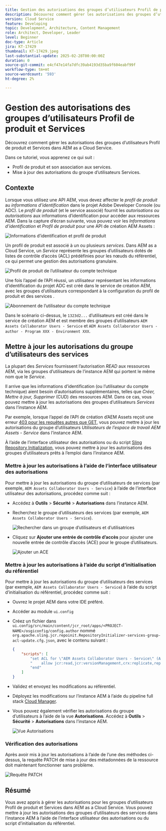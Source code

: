 ```yaml
---
title: Gestion des autorisations des groupes d’utilisateurs Profil de produit et Services
description: Découvrez comment gérer les autorisations des groupes d’utilisateurs Profil de produit et Services dans AEM as a Cloud Service.
version: Cloud Service
feature: Developing
topic: Development, Architecture, Content Management
role: Architect, Developer, Leader
level: Beginner
doc-type: Article
jira: KT-17429
thumbnail: KT-17429.jpeg
last-substantial-update: 2025-02-28T00:00:00Z
duration: 0
source-git-commit: e4cf47e14fa7dfc39ab4193d35ba9f604eabf99f
workflow-type: tm+mt
source-wordcount: '593'
ht-degree: 2%

---
```



# Gestion des autorisations des groupes d’utilisateurs Profil de produit et Services

Découvrez comment gérer les autorisations des groupes d’utilisateurs Profil de produit et Services dans AEM as a Cloud Service.

Dans ce tutoriel, vous apprenez ce qui suit :

- Profil de produit et son association aux services.
- Mise à jour des autorisations du groupe d’utilisateurs Services.

## Contexte

Lorsque vous utilisez une API AEM, vous devez affecter le _profil de produit_ au _informations d’identification_ dans le projet Adobe Developer Console (ou ADC). Le _profil de produit_ (et le service associé) fournit les _autorisations ou autorisations_ aux informations d’identification pour accéder aux ressources AEM. Dans la capture d’écran suivante, vous pouvez voir les _Informations d’identification_ et _Profil de produit_ pour une API de création AEM Assets :

![ Informations d’identification et profil de produit ](../assets/how-to/API-Credentials-Product-Profile.png)

Un profil de produit est associé à un ou plusieurs _services_. Dans AEM as a Cloud Service, un _Service_ représente les groupes d’utilisateurs dotés de listes de contrôle d’accès (ACL) prédéfinies pour les nœuds du référentiel, ce qui permet une gestion des autorisations granulaire.

![ Profil de produit de l’utilisateur du compte technique ](../assets/s2s/technical-account-user-product-profile.png)

Une fois l’appel de l’API réussi, un utilisateur représentant les informations d’identification du projet ADC est créé dans le service de création AEM, avec les groupes d’utilisateurs correspondant à la configuration du profil de produit et des services .

![Abonnement de l’utilisateur du compte technique](../assets/s2s/technical-account-user-membership.png)

Dans le scénario ci-dessus, le `1323d2...` d’utilisateurs est créé dans le service de création AEM et est membre des groupes d’utilisateurs `AEM Assets Collaborator Users - Service` et `AEM Assets Collaborator Users - author - Program XXX - Environment XXX`.

## Mettre à jour les autorisations du groupe d’utilisateurs des services

La plupart des _Services_ fournissent l’autorisation _READ_ aux ressources AEM, via les groupes d’utilisateurs de l’instance AEM qui portent le même nom que le _Service_.

Il arrive que les informations d’identification (ou l’utilisateur du compte technique) aient besoin d’autorisations supplémentaires, telles que _Créer, Mettre à jour, Supprimer_ (CUD) des ressources AEM. Dans ce cas, vous pouvez mettre à jour les autorisations des groupes d’utilisateurs _Services_ dans l’instance AEM.

Par exemple, lorsque l’appel de l’API de création d’AEM Assets reçoit une erreur [403 pour les requêtes autres que GET](../use-cases/invoke-api-using-oauth-s2s.md#403-error-for-non-get-requests), vous pouvez mettre à jour les autorisations du groupe d’utilisateurs _Utilisateurs de l’espace de travail AEM Assets - Service_ dans l’instance AEM.

À l’aide de l’interface utilisateur des autorisations ou du script [Sling Repository Initialization](https://sling.apache.org/documentation/bundles/repository-initialization.html), vous pouvez mettre à jour les autorisations des groupes d’utilisateurs prêts à l’emploi dans l’instance AEM.

### Mettre à jour les autorisations à l’aide de l’interface utilisateur des autorisations

Pour mettre à jour les autorisations du groupe d’utilisateurs de services (par exemple, `AEM Assets Collaborator Users - Service`) à l’aide de l’interface utilisateur des autorisations, procédez comme suit :

- Accédez à **Outils** > **Sécurité** > **Autorisations** dans l’instance AEM.

- Recherchez le groupe d’utilisateurs des services (par exemple, `AEM Assets Collaborator Users - Service`).

  ![Rechercher dans un groupe d’utilisateurs et d’utilisatrices](../assets/how-to/search-user-group.png)

- Cliquez sur **Ajouter une entrée de contrôle d’accès** pour ajouter une nouvelle entrée de contrôle d’accès (ACE) pour le groupe d’utilisateurs.

  ![Ajouter un ACE](../assets/how-to/add-ace.png)

### Mettre à jour les autorisations à l’aide du script d’initialisation du référentiel

Pour mettre à jour les autorisations du groupe d’utilisateurs des services (par exemple, `AEM Assets Collaborator Users - Service`) à l’aide du script d’initialisation du référentiel, procédez comme suit :

- Ouvrez le projet AEM dans votre IDE préféré.

- Accéder au module `ui.config`

- Créez un fichier dans `ui.config/src/main/content/jcr_root/apps/<PROJECT-NAME>/osgiconfig/config.author` nommé `org.apache.sling.jcr.repoinit.RepositoryInitializer-services-group-acl-update.cfg.json`, avec le contenu suivant :

  ```json
  {
      "scripts": [
          "set ACL for \"AEM Assets Collaborator Users - Service\" (ACLOptions=ignoreMissingPrincipal)",
          "    allow jcr:read,jcr:versionManagement,crx:replicate,rep:write on /content/dam",
          "end"
      ]
  }
  ```

- Validez et envoyez les modifications au référentiel.

- Déployez les modifications sur l’instance AEM à l’aide du pipeline full stack [Cloud Manager](https://experienceleague.adobe.com/fr/docs/experience-manager-cloud-service/content/implementing/using-cloud-manager/cicd-pipelines/introduction-ci-cd-pipelines#full-stack-pipeline).

- Vous pouvez également vérifier les autorisations du groupe d’utilisateurs à l’aide de la vue **Autorisations**. Accédez à **Outils** > **Sécurité** > **Autorisations** dans l’instance AEM.

  ![Vue Autorisations](../assets/how-to/permissions-view.png)

### Vérification des autorisations

Après avoir mis à jour les autorisations à l’aide de l’une des méthodes ci-dessus, la requête PATCH de mise à jour des métadonnées de la ressource doit maintenant fonctionner sans problème.

![Requête PATCH](../assets/how-to/patch-request.png)

## Résumé

Vous avez appris à gérer les autorisations pour les groupes d’utilisateurs Profil de produit et Services dans AEM as a Cloud Service. Vous pouvez mettre à jour les autorisations des groupes d’utilisateurs des services dans l’instance AEM à l’aide de l’interface utilisateur des autorisations ou du script d’initialisation du référentiel.
